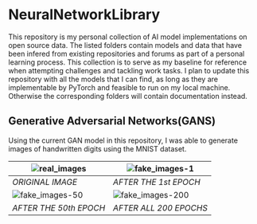 # NeuralNetworkLibrary
This repository is my personal collection of AI model implementations on open source data. The listed folders contain models and data that have been infered from existing repositories and forums as part of a personal learning process. This collection is to serve as my baseline for reference when attempting challenges and tackling work tasks. I plan to update this repository with all the models that I can find, as long as they are implementable by PyTorch and feasible to run on my local machine. Otherwise the corresponding folders will contain documentation instead.

## Generative Adversarial Networks(GANS)
Using the current GAN model in this repository, I was able to generate images of handwritten digits using the MNIST dataset.

|![real_images](https://github.com/Dzolver/NeuralNetworkLibrary/assets/15234595/50d5e735-ca5e-483f-94ba-fbf71100c295)|![fake_images-1](https://github.com/Dzolver/NeuralNetworkLibrary/assets/15234595/57e1c89d-f874-4daf-867a-92d74c96a877)|
|------------------------------------------------------------|------------------------------------------------------------|
|*ORIGINAL IMAGE*|*AFTER THE 1st EPOCH*|
|![fake_images-50](https://github.com/Dzolver/NeuralNetworkLibrary/assets/15234595/0623bf6c-c33e-47ca-be17-6f4fe7cd2519)|![fake_images-200](https://github.com/Dzolver/NeuralNetworkLibrary/assets/15234595/8849169d-ec5f-4116-bc30-7c4e5448fea5)|
|*AFTER THE 50th EPOCH*|*AFTER ALL 200 EPOCHS*|


